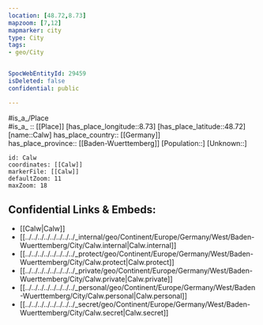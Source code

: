 ```yaml
---
location: [48.72,8.73] 
mapzoom: [7,12] 
mapmarker: city 
type: City
tags:
- geo/City


SpocWebEntityId: 29459
isDeleted: false
confidential: public

---
```

#is_a_/Place  
#is_a_ :: [[Place]] 
[has_place_longitude::8.73] 
[has_place_latitude::48.72] 
[name::Calw] 
has_place_country:: [[Germany]]  
has_place_province:: [[Baden-Wuerttemberg]] 
[Population::] 
[Unknown::] 


```leaflet
id: Calw
coordinates: [[Calw]] 
markerFile: [[Calw]] 
defaultZoom: 11 
maxZoom: 18
```


## Confidential Links & Embeds: 
- [[Calw|Calw]]  
- [[../../../../../../../../_internal/geo/Continent/Europe/Germany/West/Baden-Wuerttemberg/City/Calw.internal|Calw.internal]] 
- [[../../../../../../../../_protect/geo/Continent/Europe/Germany/West/Baden-Wuerttemberg/City/Calw.protect|Calw.protect]] 
- [[../../../../../../../../_private/geo/Continent/Europe/Germany/West/Baden-Wuerttemberg/City/Calw.private|Calw.private]] 
- [[../../../../../../../../_personal/geo/Continent/Europe/Germany/West/Baden-Wuerttemberg/City/Calw.personal|Calw.personal]] 
- [[../../../../../../../../_secret/geo/Continent/Europe/Germany/West/Baden-Wuerttemberg/City/Calw.secret|Calw.secret]] 
